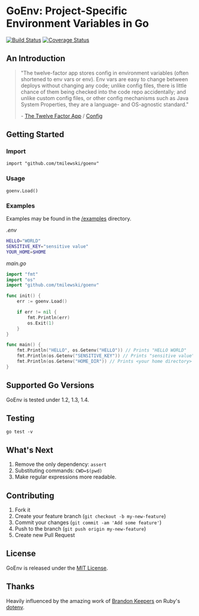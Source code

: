 # GoEnv: Project-Specific Environment Variables in Go

[![Build Status](https://travis-ci.org/tmilewski/goenv.svg?branch=master)](https://travis-ci.org/tmilewski/goenv)
[![Coverage Status](https://img.shields.io/coveralls/tmilewski/goenv.svg)](https://coveralls.io/r/tmilewski/goenv?branch=master)

## An Introduction

> "The twelve-factor app stores config in environment variables (often shortened to env vars or env). Env vars are easy to change between deploys without changing any code; unlike config files, there is little chance of them being checked into the code repo accidentally; and unlike custom config files, or other config mechanisms such as Java System Properties, they are a language- and OS-agnostic standard."
> 
> \- [The Twelve Factor App](http://12factor.net/) / [Config](http://12factor.net/config)


## Getting Started

### Import
`import "github.com/tmilewski/goenv"`

### Usage
`goenv.Load()`

### Examples

Examples may be found in the [/examples](https://github.com/tmilewski/goenv/tree/master/examples) directory.

*.env*
```bash
HELLO="WORLD"
SENSITIVE_KEY="sensitive value"
YOUR_HOME=$HOME
```

_*main.go*_
```go
import "fmt"
import "os"
import "github.com/tmilewski/goenv"

func init() {
	err := goenv.Load()

	if err != nil {
		fmt.Println(err)
		os.Exit(1)
	}
}

func main() {
	fmt.Println("HELLO", os.Getenv("HELLO")) // Prints "HELLO WORLD"
	fmt.Println(os.Getenv("SENSITIVE_KEY")) // Prints "sensitive value"
	fmt.Println(os.Getenv("HOME_DIR")) // Prints <your home directory>
}
```

## Supported Go Versions

GoEnv is tested under 1.2, 1.3, 1.4.

## Testing

`go test -v`

## What's Next

1. Remove the only dependency: `assert`
2. Substituting commands: `CWD=$(pwd)`
3. Make regular expressions more readable.

## Contributing

1. Fork it
2. Create your feature branch (`git checkout -b my-new-feature`)
3. Commit your changes (`git commit -am 'Add some feature'`)
4. Push to the branch (`git push origin my-new-feature`)
5. Create new Pull Request

## License

GoEnv is released under the [MIT License](http://www.opensource.org/licenses/MIT).

## Thanks
Heavily influenced by the amazing work of [Brandon Keepers](https://github.com/bkeepers) on Ruby's [dotenv](https://github.com/bkeepers/dotenv).
